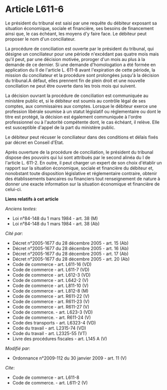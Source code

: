 # Article L611-6

Le président du tribunal est saisi par une requête du débiteur exposant sa situation économique, sociale et financière, ses
besoins de financement ainsi que, le cas échéant, les moyens d'y faire face. Le débiteur peut proposer le nom d'un
conciliateur. 

La procédure de conciliation est ouverte par le président du tribunal, qui désigne un conciliateur pour une période
n'excédant pas quatre mois mais qu'il peut, par une décision motivée, proroger d'un mois au plus à la demande de ce dernier.
Si une demande d'homologation a été formée en application du II de l'article L. 611-8 avant l'expiration de cette période, la
mission du conciliateur et la procédure sont prolongées jusqu'à la décision du tribunal.A défaut, elles prennent fin de plein
droit et une nouvelle conciliation ne peut être ouverte dans les trois mois qui suivent. 

La décision ouvrant la procédure de conciliation est communiquée au ministère public et, si le débiteur est soumis au
contrôle légal de ses comptes, aux commissaires aux comptes. Lorsque le débiteur exerce une profession libérale soumise à un
statut législatif ou réglementaire ou dont le titre est protégé, la décision est également communiquée à l'ordre
professionnel ou à l'autorité compétente dont, le cas échéant, il relève. Elle est susceptible d'appel de la part du
ministère public. 

Le débiteur peut récuser le conciliateur dans des conditions et délais fixés par décret en Conseil d'Etat. 

Après ouverture de la procédure de conciliation, le président du tribunal dispose des pouvoirs qui lui sont attribués par le
second alinéa du I de l'article L. 611-2. En outre, il peut charger un expert de son choix d'établir un rapport sur la
situation économique, sociale et financière du débiteur et, nonobstant toute disposition législative et réglementaire
contraire, obtenir des établissements bancaires ou financiers tout renseignement de nature à donner une exacte information
sur la situation économique et financière de celui-ci.

**Liens relatifs à cet article**

_Anciens textes_:

  - Loi n°84-148 du 1 mars 1984 - art. 38 (M)
  - Loi n°84-148 du 1 mars 1984 - art. 38 (Ab)

_Cité par_:

  - Décret n°2005-1677 du 28 décembre 2005 - art. 15 (Ab)
  - Décret n°2005-1677 du 28 décembre 2005 - art. 16 (Ab)
  - Décret n°2005-1677 du 28 décembre 2005 - art. 17 (Ab)
  - Décret n°2005-1677 du 28 décembre 2005 - art. 20 (Ab)
  - Code de commerce - art. L611-16 (VD)
  - Code de commerce - art. L611-7 (VD)
  - Code de commerce - art. L612-3 (VD)
  - Code de commerce - art. L642-2 (V)
  - Code de commerce - art. L811-10 (V)
  - Code de commerce - art. L812-8 (M)
  - Code de commerce - art. R611-22 (V)
  - Code de commerce - art. R611-23 (V)
  - Code de commerce - art. R611-27 (V)
  - Code de commerce. - art. L623-3 (VD)
  - Code de commerce. - art. R611-24 (V)
  - Code des transports - art. L6323-4 (VD)
  - Code du travail - art. L2315-74 (VD)
  - Code du travail - art. L2325-55 (VT)
  - Livre des procédures fiscales - art. L145 A (V)

_Modifié par_:

  - Ordonnance n°2009-112 du 30 janvier 2009 - art. 11 (V)

_Cite_:

  - Code de commerce - art. L611-8
  - Code de commerce. - art. L611-2 (V)
